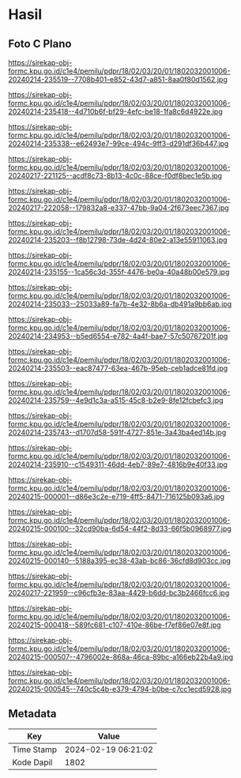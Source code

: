 # Hasil

## Foto C Plano

https://sirekap-obj-formc.kpu.go.id/c1e4/pemilu/pdpr/18/02/03/20/01/1802032001006-20240214-235519--7708b401-e852-43d7-a851-8aa0f80d1562.jpg

https://sirekap-obj-formc.kpu.go.id/c1e4/pemilu/pdpr/18/02/03/20/01/1802032001006-20240214-235418--4d710b6f-bf29-4efc-be18-1fa8c6d4922e.jpg

https://sirekap-obj-formc.kpu.go.id/c1e4/pemilu/pdpr/18/02/03/20/01/1802032001006-20240214-235338--e62493e7-99ce-494c-9ff3-d291df36b447.jpg

https://sirekap-obj-formc.kpu.go.id/c1e4/pemilu/pdpr/18/02/03/20/01/1802032001006-20240217-221125--acdf8c73-8b13-4c0c-88ce-f0df8bec1e5b.jpg

https://sirekap-obj-formc.kpu.go.id/c1e4/pemilu/pdpr/18/02/03/20/01/1802032001006-20240217-222058--179832a8-e337-47bb-9a04-2f673eec7367.jpg

https://sirekap-obj-formc.kpu.go.id/c1e4/pemilu/pdpr/18/02/03/20/01/1802032001006-20240214-235203--f8b12798-73de-4d24-80e2-a13e55911063.jpg

https://sirekap-obj-formc.kpu.go.id/c1e4/pemilu/pdpr/18/02/03/20/01/1802032001006-20240214-235155--1ca56c3d-355f-4476-be0a-40a48b00e579.jpg

https://sirekap-obj-formc.kpu.go.id/c1e4/pemilu/pdpr/18/02/03/20/01/1802032001006-20240214-235033--25033a89-fa7b-4e32-8b6a-db491a9bb6ab.jpg

https://sirekap-obj-formc.kpu.go.id/c1e4/pemilu/pdpr/18/02/03/20/01/1802032001006-20240214-234953--b5ed6554-e782-4a4f-bae7-57c50767201f.jpg

https://sirekap-obj-formc.kpu.go.id/c1e4/pemilu/pdpr/18/02/03/20/01/1802032001006-20240214-235503--eac87477-63ea-467b-95eb-ceb1adce81fd.jpg

https://sirekap-obj-formc.kpu.go.id/c1e4/pemilu/pdpr/18/02/03/20/01/1802032001006-20240214-235759--4e9d1c3a-a515-45c8-b2e9-8fe12fcbefc3.jpg

https://sirekap-obj-formc.kpu.go.id/c1e4/pemilu/pdpr/18/02/03/20/01/1802032001006-20240214-235743--d1707d58-591f-4727-851e-3a43ba4ed14b.jpg

https://sirekap-obj-formc.kpu.go.id/c1e4/pemilu/pdpr/18/02/03/20/01/1802032001006-20240214-235910--c1549311-46dd-4eb7-89e7-4816b9e40f33.jpg

https://sirekap-obj-formc.kpu.go.id/c1e4/pemilu/pdpr/18/02/03/20/01/1802032001006-20240215-000001--d86e3c2e-e719-4ff5-8471-716125b093a6.jpg

https://sirekap-obj-formc.kpu.go.id/c1e4/pemilu/pdpr/18/02/03/20/01/1802032001006-20240215-000100--32cd90ba-6d54-44f2-8d33-66f5b0968977.jpg

https://sirekap-obj-formc.kpu.go.id/c1e4/pemilu/pdpr/18/02/03/20/01/1802032001006-20240215-000140--5188a395-ec38-43ab-bc86-36cfd8d903cc.jpg

https://sirekap-obj-formc.kpu.go.id/c1e4/pemilu/pdpr/18/02/03/20/01/1802032001006-20240217-221959--c96cfb3e-83aa-4429-b6dd-bc3b2466fcc6.jpg

https://sirekap-obj-formc.kpu.go.id/c1e4/pemilu/pdpr/18/02/03/20/01/1802032001006-20240215-000418--589fc681-c107-410e-86be-f7ef86e07e8f.jpg

https://sirekap-obj-formc.kpu.go.id/c1e4/pemilu/pdpr/18/02/03/20/01/1802032001006-20240215-000507--4796002e-868a-46ca-89bc-a166eb22b4a9.jpg

https://sirekap-obj-formc.kpu.go.id/c1e4/pemilu/pdpr/18/02/03/20/01/1802032001006-20240215-000545--740c5c4b-e379-4794-b0be-c7cc1ecd5928.jpg


## Metadata

| Key        | Value               |
| ---------- | ------------------- |
| Time Stamp | 2024-02-19 06:21:02 |
| Kode Dapil | 1802                |



